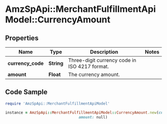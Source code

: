 # AmzSpApi::MerchantFulfillmentApiModel::CurrencyAmount

## Properties

Name | Type | Description | Notes
------------ | ------------- | ------------- | -------------
**currency_code** | **String** | Three-digit currency code in ISO 4217 format. | 
**amount** | **Float** | The currency amount. | 

## Code Sample

```ruby
require 'AmzSpApi::MerchantFulfillmentApiModel'

instance = AmzSpApi::MerchantFulfillmentApiModel::CurrencyAmount.new(currency_code: null,
                                 amount: null)
```


